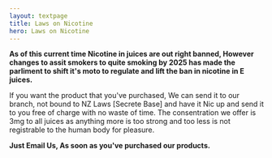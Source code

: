 ```yaml
---
layout: textpage
title: Laws on Nicotine
hero: Laws on Nicotine
---
```


__As of this current time Nicotine in juices are out right banned, However changes to assit smokers to quite smoking by 2025 has made the parliment to shift it's moto to regulate and lift the ban in nicotine in E juices.__

If you want the product that you've purchased, We can send it to our branch, not bound to NZ Laws [Secrete Base] and have it Nic up and send it to you free of charge with no waste of time.
The consentration we offer is 3mg to all juices as anything more is too strong and too less is not registrable to the human body for pleasure.

__Just Email Us, As soon as you've purchased our products.__